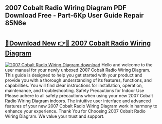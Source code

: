 ## 2007 Cobalt Radio Wiring Diagram PDF Download Free - Part-6Kp User Guide Repair 85N6e

# <h2><a href="http://dfmmffx.blite.top/?on=2007+Cobalt+Radio+Wiring+Diagram">🔗Download New 👉🔴 2007 Cobalt Radio Wiring Diagram</a></h2>

[![2007 Cobalt Radio Wiring Diagram download](https://i.imgur.com/lujVjoI.png)](http://dfmmffx.blite.top/?on=2007+Cobalt+Radio+Wiring+Diagram)
Hello and welcome to the user manual for your newly unboxed 2007 Cobalt Radio Wiring Diagram. This guide is designed to help you get started with your product and provide you with a thorough understanding of its features, functions, and capabilities. You will find clear instructions for installation, operation, maintenance, and troubleshooting. Safety Precautions for Indoor Use Please adhere to all safety precautions when using your new 2007 Cobalt Radio Wiring Diagram indoors. The intuitive user interface and advanced features of your new 2007 Cobalt Radio Wiring Diagram work in harmony to enhance your experience. Thank You for Choosing 2007 Cobalt Radio Wiring Diagram. We value your trust and support.
